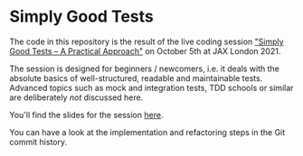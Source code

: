 # Simply Good Tests

The code in this repository is the result of the live coding session
["Simply Good Tests – A Practical Approach"](https://jaxlondon.com/software-architecture-design/simply-good-testing-a-practical-approach/)
on October 5th at JAX London 2021.

The session is designed for beginners / newcomers, i.e. it deals with the absolute basics of well-structured,
readable and maintainable tests. Advanced topics such as mock and integration tests, TDD schools or similar are
deliberately *not* discussed here.

You'll find the slides for the session [here](https://muchsoft.com/presentations/SimplyGoodTests-JAXLondon-2021.pdf).

You can have a look at the implementation and refactoring steps in the Git commit history.
